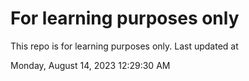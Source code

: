 # For learning purposes only
This repo is for learning purposes only.
Last updated at

Monday, August 14, 2023 12:29:30 AM

